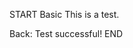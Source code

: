 <!-- CARD -->
START
Basic
This is a test.
<!-- EDIT ABOVE THIS LINE FOR TEST -->
Back: Test successful!
END
